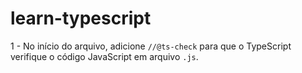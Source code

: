 # learn-typescript

1 - No início do arquivo, adicione `//@ts-check` para que o TypeScript verifique o código JavaScript em arquivo `.js`.

